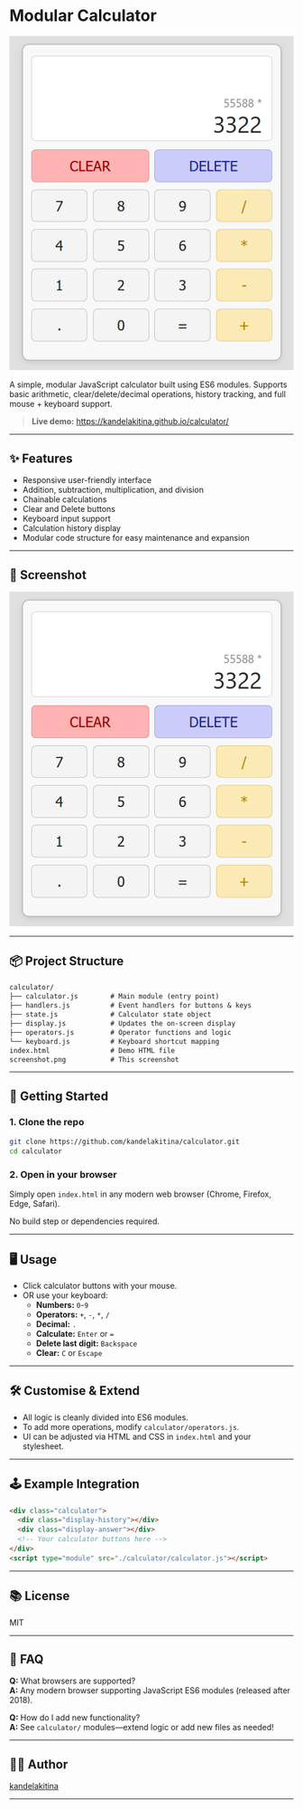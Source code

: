 # Modular Calculator

[![calculator screenshot](./screenshot.png)](./screenshot.png)

A simple, modular JavaScript calculator built using ES6 modules. Supports basic arithmetic, clear/delete/decimal operations, history tracking, and full mouse + keyboard support.

> **Live demo:** https://kandelakitina.github.io/calculator/

---

## ✨ Features

- Responsive user-friendly interface
- Addition, subtraction, multiplication, and division
- Chainable calculations
- Clear and Delete buttons
- Keyboard input support
- Calculation history display
- Modular code structure for easy maintenance and expansion

---

## 📸 Screenshot

![Calculator Screenshot](./screenshot.png)

---

## 📦 Project Structure

```
calculator/
├── calculator.js        # Main module (entry point)
├── handlers.js          # Event handlers for buttons & keys
├── state.js             # Calculator state object
├── display.js           # Updates the on-screen display
├── operators.js         # Operator functions and logic
└── keyboard.js          # Keyboard shortcut mapping
index.html               # Demo HTML file
screenshot.png           # This screenshot
```

---

## 🚀 Getting Started

### 1. Clone the repo

```bash
git clone https://github.com/kandelakitina/calculator.git
cd calculator
```

### 2. Open in your browser

Simply open `index.html` in any modern web browser (Chrome, Firefox, Edge, Safari).

No build step or dependencies required.

---

## 🖥️ Usage

- Click calculator buttons with your mouse.
- OR use your keyboard:
  - **Numbers:** `0`-`9`
  - **Operators:** `+`, `-`, `*`, `/`
  - **Decimal:** `.`
  - **Calculate:** `Enter` or `=`
  - **Delete last digit:** `Backspace`
  - **Clear:** `C` or `Escape`

---

## 🛠️ Customise & Extend

- All logic is cleanly divided into ES6 modules.
- To add more operations, modify `calculator/operators.js`.
- UI can be adjusted via HTML and CSS in `index.html` and your stylesheet.

---

## 🕹️ Example Integration

```html
<div class="calculator">
  <div class="display-history"></div>
  <div class="display-answer"></div>
  <!-- Your calculator buttons here -->
</div>
<script type="module" src="./calculator/calculator.js"></script>
```

---

## 📚 License

MIT

---

## 🙋 FAQ

**Q:** What browsers are supported?  
**A:** Any modern browser supporting JavaScript ES6 modules (released after 2018).

**Q:** How do I add new functionality?  
**A:** See `calculator/` modules—extend logic or add new files as needed!

---

## 👩‍💻 Author

[kandelakitina](https://github.com/kandelakitina)

---